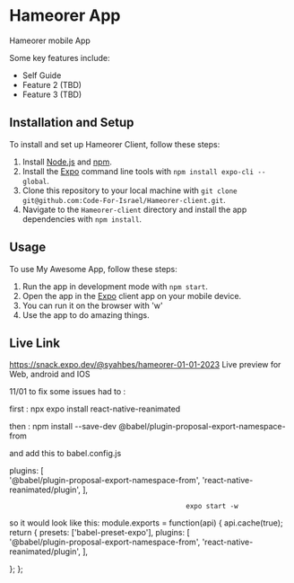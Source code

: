 # Hameorer App

Hameorer mobile App 

Some key features include:
- Self Guide
- Feature 2 (TBD)
- Feature 3 (TBD)

## Installation and Setup

To install and set up Hameorer Client, follow these steps:

1. Install [Node.js](https://nodejs.org) and [npm](https://www.npmjs.com/).
2. Install the [Expo](https://expo.dev/) command line tools with `npm install expo-cli --global`.
3. Clone this repository to your local machine with `git clone git@github.com:Code-For-Israel/Hameorer-client.git`.
4. Navigate to the `Hameorer-client` directory and install the app dependencies with `npm install`.

## Usage

To use My Awesome App, follow these steps:

1. Run the app in development mode with `npm start`.
2. Open the app in the [Expo](https://expo.dev/) client app on your mobile device.
3. You can run it on the browser with 'w'
3. Use the app to do amazing things.

## Live Link
https://snack.expo.dev/@syahbes/hameorer-01-01-2023
Live preview for Web, android and IOS


11/01
to fix some issues had to :

first :
npx expo install react-native-reanimated

then :
npm install --save-dev @babel/plugin-proposal-export-namespace-from

and add this to babel.config.js

plugins: [    
  '@babel/plugin-proposal-export-namespace-from',
  'react-native-reanimated/plugin',
],

                                                expo start -w

so it would look like this:
module.exports = function(api) {
  api.cache(true);
  return {
    presets: ['babel-preset-expo'],
    plugins: [    
      '@babel/plugin-proposal-export-namespace-from',
      'react-native-reanimated/plugin',
    ],
    
  };
};
